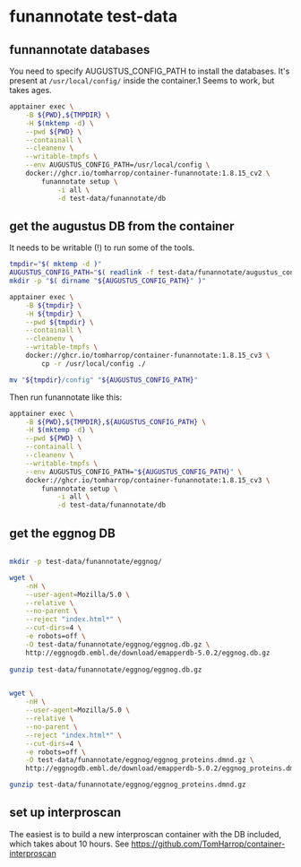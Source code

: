 # funannotate test-data

## funnannotate databases

You need to specify AUGUSTUS_CONFIG_PATH to install the databases.
It's present at `/usr/local/config/` inside the container.1
Seems to work, but takes ages.

```bash
apptainer exec \
    -B ${PWD},${TMPDIR} \
    -H $(mktemp -d) \
    --pwd ${PWD} \
    --containall \
    --cleanenv \
    --writable-tmpfs \
    --env AUGUSTUS_CONFIG_PATH=/usr/local/config \
    docker://ghcr.io/tomharrop/container-funannotate:1.8.15_cv2 \
        funannotate setup \
            -i all \
            -d test-data/funannotate/db
```

## get the augustus DB from the container

It needs to be writable (!) to run some of the tools.

```bash
tmpdir="$( mktemp -d )"
AUGUSTUS_CONFIG_PATH="$( readlink -f test-data/funannotate/augustus_config )"
mkdir -p "$( dirname "${AUGUSTUS_CONFIG_PATH}" )"

apptainer exec \
    -B ${tmpdir} \
    -H ${tmpdir} \
    --pwd ${tmpdir} \
    --containall \
    --cleanenv \
    --writable-tmpfs \
    docker://ghcr.io/tomharrop/container-funannotate:1.8.15_cv3 \
        cp -r /usr/local/config ./

mv "${tmpdir}/config" "${AUGUSTUS_CONFIG_PATH}"

```

Then run funannotate like this:

```bash
apptainer exec \
    -B ${PWD},${TMPDIR},${AUGUSTUS_CONFIG_PATH} \
    -H $(mktemp -d) \
    --pwd ${PWD} \
    --containall \
    --cleanenv \
    --writable-tmpfs \
    --env AUGUSTUS_CONFIG_PATH="${AUGUSTUS_CONFIG_PATH}" \
    docker://ghcr.io/tomharrop/container-funannotate:1.8.15_cv3 \
        funannotate setup \
            -i all \
            -d test-data/funannotate/db
```

## get the eggnog DB

```bash

mkdir -p test-data/funannotate/eggnog/

wget \
    -nH \
    --user-agent=Mozilla/5.0 \
    --relative \
    --no-parent \
    --reject "index.html*" \
    --cut-dirs=4 \
    -e robots=off \
    -O test-data/funannotate/eggnog/eggnog.db.gz \
    http://eggnogdb.embl.de/download/emapperdb-5.0.2/eggnog.db.gz
    
gunzip test-data/funannotate/eggnog/eggnog.db.gz


wget \
    -nH \
    --user-agent=Mozilla/5.0 \
    --relative \
    --no-parent \
    --reject "index.html*" \
    --cut-dirs=4 \
    -e robots=off \
    -O test-data/funannotate/eggnog/eggnog_proteins.dmnd.gz \
    http://eggnogdb.embl.de/download/emapperdb-5.0.2/eggnog_proteins.dmnd.gz

gunzip test-data/funannotate/eggnog/eggnog_proteins.dmnd.gz
```

## set up interproscan

The easiest is to build a new interproscan container with the DB included,
which takes about 10 hours. See
<https://github.com/TomHarrop/container-interproscan>
